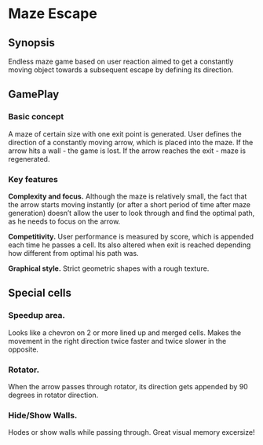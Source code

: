 # Maze Escape

## Synopsis
Endless maze game based on user reaction aimed to get a constantly moving object towards a subsequent escape by defining its direction.
## GamePlay
### Basic concept
A maze of certain size with one exit point is generated.
User defines the direction of a constantly moving arrow, which is placed into the maze. 
If the arrow hits a wall - the game is lost.
If the arrow reaches the exit - maze is regenerated.
### Key features

**Complexity and focus.** Although the maze is relatively small, the fact that the arrow starts moving instantly (or after a short period of time after maze generation) doesn’t allow the user to look through and find the optimal path, as he needs to focus on the arrow.

**Competitivity.** 
User performance is measured by score, which is appended each time he passes a cell. Its also altered when exit is reached depending how different from optimal his path was.

**Graphical style.** 
Strict geometric shapes with a rough texture.

## Special cells
### Speedup area. 
Looks like a chevron on 2 or more lined up and merged cells. Makes the movement in the right direction twice faster and twice slower in the opposite.
### Rotator. 
When the arrow passes through rotator, its direction gets appended by 90 degrees in rotator direction.
### Hide/Show Walls. 
Hodes or show walls while passing through. Great visual memory excersize!

